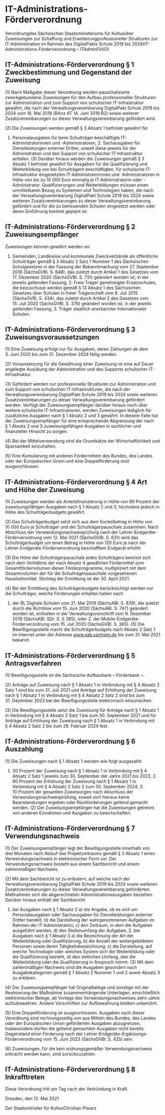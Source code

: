 # IT-Administrations-Förderverordnung

Verordnungdes Sächsischen Staatsministeriums für Kultusüber Zuweisungen zur Schaffung und Erweiterungprofessioneller Strukturen zur IT-Administration im Rahmen des DigitalPakts Schule 2019 bis 2024(IT-Administrations-Förderverordnung – ITAdminFöVO)

## IT-Administrations-Förderverordnung § 1 Zweckbestimmung und Gegenstand der Zuweisung

(1) Nach Maßgabe dieser Verordnung werden pauschalisierte zweckgebundene Zuweisungen für den Aufbau professioneller Strukturen zur Administration und zum Support von schulischer IT-Infrastruktur gewährt, die nach der Verwaltungsvereinbarung DigitalPakt Schule 2019 bis 2024 vom 16. Mai 2019 (BAnz AT 14. Juni 2019 B2) sowie weiterer Zusatzvereinbarungen zu dieser Verwaltungsvereinbarung gefördert wird.

(2) Die Zuweisungen werden gemäß § 3 Absatz 1 befristet gewährt für

1. Personalausgaben für beim Schulträger beschäftigte IT-Administratorinnen und -Administratoren, 2. Sachausgaben für Dienstleistungen externer Dritter, soweit diese jeweils für die Administration und den Support von schulischer IT-Infrastruktur anfallen. (3) Darüber hinaus werden die Zuweisungen gemäß § 3 Absatz 1 befristet gewährt für Ausgaben für die Qualifizierung und Weiterbildung von bei Schulträgern beschäftigten, für schulische IT-Infrastruktur eingesetzten IT-Administratorinnen und -Administratoren in Höhe von bis zu 10 000 Euro einmalig je IT-Administratorin oder -Administrator. Qualifizierungen und Weiterbildungen müssen einen unmittelbaren Bezug zu Systemen und Technologien haben, die nach der Verwaltungsvereinbarung DigitalPakt Schule 2019 bis 2024 sowie weiteren Zusatzvereinbarungen zu dieser Verwaltungsvereinbarung gefördert und für die zu betreuenden Schulen eingesetzt werden oder deren Einführung konkret geplant ist.


## IT-Administrations-Förderverordnung § 2 Zuweisungsempfänger

Zuweisungen können gewährt werden an:

1. Gemeinden, Landkreise und kommunale Zweckverbände als öffentliche Schulträger gemäß § 3 Absatz 2 Satz 1 Nummer 1 des Sächsischen Schulgesetzes in der Fassung der Bekanntmachung vom 27. September 2018 (SächsGVBl. S. 648), das zuletzt durch Artikel 1 des Gesetzes vom 17. Dezember 2020 (SächsGVBl. S. 731) geändert worden ist, in der jeweils geltenden Fassung, 2. Freie Träger genehmigter Ersatzschulen, die bezuschusst werden gemäß § 13 Absatz 1 des Sächsischen Gesetzes über Schulen in freier Trägerschaft vom 8. Juli 2015 (SächsGVBl. S. 434), das zuletzt durch Artikel 2 des Gesetzes vom 15. Juli 2020 (SächsGVBl. S. 376) geändert worden ist, in der jeweils geltenden Fassung, 3. Träger staatlich anerkannter Internationaler Schulen. 
## IT-Administrations-Förderverordnung § 3 Zuweisungsvoraussetzungen

(1) Eine Zuweisung erfolgt nur für Ausgaben, deren Zahlungen ab dem 3. Juni 2020 bis zum 31. Dezember 2024 fällig werden.

(2) Voraussetzung für die Gewährung einer Zuweisung ist eine auf Dauer angelegte Ausübung der Administration und des Supports schulischer IT-Infrastruktur.

(3) Gefördert werden nur professionelle Strukturen zur Administration und zum Support von schulischen IT-Infrastrukturen, die nach der Verwaltungsvereinbarung DigitalPakt Schule 2019 bis 2024 sowie weiteren Zusatzvereinbarungen zu dieser Verwaltungsvereinbarung gefördert werden. Verfügt der Zuweisungsempfänger darüber hinaus noch über weitere schulische IT-Infrastrukturen, werden Zuweisungen lediglich für zusätzliche Ausgaben nach § 1 Absatz 2 und 3 gewährt. In diesem Falle hat der Zuweisungsempfänger für eine entsprechende Abgrenzung der nach § 1 Absatz 2 und 3 zuweisungsfähigen Ausgaben in sachlicher und finanzieller Hinsicht zu sorgen.

(4) Bei der Mittelverwendung sind die Grundsätze der Wirtschaftlichkeit und Sparsamkeit einzuhalten.

(5) Eine Kumulierung mit anderen Fördermitteln des Bundes, des Landes oder der Europäischen Union und eine Doppelförderung sind ausgeschlossen.


## IT-Administrations-Förderverordnung § 4 Art und Höhe der Zuweisung

(1) Zuweisungen werden als Anteilsfinanzierung in Höhe von 90 Prozent der zuweisungsfähigen Ausgaben nach § 1 Absatz 2 und 3, höchstens jedoch in Höhe des Schulträgerbudgets gewährt.

(2) Das Schulträgerbudget setzt sich aus dem Sockelbetrag in Höhe von 10 000 Euro je Schulträger und der Schul­trägerpauschale zusammen. Nach Abschluss der Verwendungsnachweisprüfung nach der Lehrer-Endgeräte-Förderverordnung vom 12. Mai 2021 (SächsGVBl. S. 631) wird das Schulträgerbudget um einen Betrag in Höhe von 120 Euro je nach der Lehrer-Endgeräte-Förderverordnung beschafftem Endgerät erhöht.

(3) Die Höhe der Schulträgerpauschale jedes Schulträgers bemisst sich nach dem Verhältnis der nach Absatz 4 gewährten Fördermittel zum Gesamtfördervolumen dieser Förderprogramme, multipliziert mit dem Gesamtvolumen der für die Schulträgerpauschale vorgesehenen Haushaltsmittel. Stichtag der Ermittlung ist der 30. April 2021.

(4) Bei der Ermittlung des Schulträgerbudgets berücksichtigt werden nur die Schulträger, welche Förderungen erhalten haben nach

1. der RL Digitale Schulen vom 21. Mai 2019 (SächsABl. S. 839), die zuletzt durch die Richtlinie vom 15. Juni 2020 (SächsABl. S. 747) geändert worden ist, enthalten in der Verwaltungsvorschrift vom 9. Dezember 2019 (SächsABl. SDr. S. S 385), oder 2. der Mobile-Endgeräte-Förderverordnung vom 15. Juli 2020 (SächsGVBl. S. 365). (5) Die Bewilligungsstelle macht die Schulträgerbudgets nach Absatz 2 Satz 1 im Internet unter der Adresse www.sab.sachsen.de bis zum 31. Mai 2021 bekannt.


## IT-Administrations-Förderverordnung § 5 Antragsverfahren

(1) Bewilligungsstelle ist die Sächsische Aufbaubank – Förderbank –.

(2) Anträge auf Zuweisung nach § 1 Absatz 1 in Verbindung mit § 4 Absatz 2 Satz 1 sind bis zum 31. Juli 2021 und Anträge auf Erhöhung der Zuweisung nach § 1 Absatz 1 in Verbindung mit § 4 Absatz 2 Satz 2 sind bis zum 31. Dezember 2023 bei der Bewilligungsstelle elektronisch einzureichen.

(3) Die Bewilligungsstelle setzt die Zuweisung für Anträge nach § 1 Absatz 1 in Verbindung mit § 4 Absatz 2 Satz 1 bis zum 30. September 2021 und für Anträge auf Erhöhung der Zuweisung nach § 1 Absatz 1 in Verbindung mit § 4 Absatz 2 Satz 2 bis zum 28. Februar 2024 fest.


## IT-Administrations-Förderverordnung § 6 Auszahlung

(1) Die Zuweisungen nach § 1 Absatz 1 werden wie folgt ausgezahlt:

1. 30 Prozent der Zuweisung nach § 1 Absatz 1 in Verbindung mit § 4 Absatz 2 Satz 1 jeweils zum 30. September der Jahre 2021 bis 2023, 2. 90 Prozent der Erhöhung der Zuweisung nach § 1 Absatz 1 in Verbindung mit § 4 Absatz 2 Satz 2 zum 30. September 2024, 3. 10 Prozent der gesamten Zuweisungen nach Abschluss der Verwendungsnachweisprüfung, soweit sich hieraus keine Beanstandungen ergeben oder Rückforderungen geltend gemacht werden. (2) Der Zuweisungsempfänger hat die Zuweisungen getrennt von anderen Einnahmen und Ausgaben zu bewirtschaften.


## IT-Administrations-Förderverordnung § 7 Verwendungsnachweis

(1) Der Zuweisungsempfänger legt der Bewilligungsstelle innerhalb von drei Monaten nach Ablauf des Projektzeitraums gemäß § 3 Absatz 1 einen Verwendungsnachweis in elektronischer Form vor. Der Verwendungsnachweis besteht aus einem Sachbericht und einem zahlenmäßigen Nachweis.

(2) Mit dem Sachbericht ist zu erläutern, auf welche nach der Verwaltungsvereinbarung DigitalPakt Schule 2019 bis 2024 sowie weiteren Zusatzvereinbarungen zu dieser Verwaltungsvereinbarung geförderten Maßnahmen sich die abgerechneten Administrationsausgaben beziehen. Darüber hinaus enthält der Sachbericht

1. bei Ausgaben nach § 1 Absatz 2 a) die Angabe, ob es sich um Personalausgaben oder Sachausgaben für Dienstleistungen externer Dritter handelt, b) die Darstellung der wahrgenommenen Aufgaben im Rahmen der IT-Administration, c) den Zeitraum, in dem die Aufgaben ausgeführt werden, d) den Stellenumfang der Aufgaben, 2. bei Ausgaben nach § 1 Absatz 3 a) die Bezeichnung der Art der Weiterbildung oder Qualifizierung, b) die Anzahl der weitergebildeten Personen sowie deren Tätigkeitsbezeichnung, c) die Darstellung, auf welche Technologie oder welches System sich die Weiterbildung oder die Qualifizierung bezieht, d) den zeitlichen Umfang, den die Weiterbildung oder die Qualifizierung in Anspruch nimmt. (3) Mit dem zahlenmäßigen Nachweis sind die Ausgaben gesondert nach Ausgabekategorien gemäß § 1 Absatz 2 Nummer 1 und 2 sowie Absatz 3 zu erklären.

(4) Der Zuweisungsempfänger hat Originalbelege und sonstige mit der Realisierung der Maßnahme zusammenhängende Unterlagen, einschließlich elektronischer Belege, ab Vorlage des Verwendungsnachweises zehn Jahre aufzubewahren. Andere Vorschriften zur Aufbewahrung bleiben unberührt.

(5) Eine Doppelförderung ist ausgeschlossen. Ausgaben nach dieser Verordnung sind rechnungsseitig von aus Mitteln des Bundes, des Landes oder der Europäischen Union geförderten Ausgaben abzugrenzen. Insbesondere dürfen die geltend gemachten Ausgaben nicht bereits Gegenstand einer Förderung nach der Lehrer-Endgeräte-Ergänzungs-Förderverordnung vom 15. Juni 2023 (SächsGVBl. S. 425) sein.

(6) Zuweisungen, für die kein ordnungsgemäßer Verwendungsnachweis erbracht werden kann, sind zurückzuzahlen.


## IT-Administrations-Förderverordnung § 8 Inkrafttreten

Diese Verordnung tritt am Tag nach der Verkündung in Kraft.

Dresden, den 12. Mai 2021

Der Staatsminister für KultusChristian Piwarz

